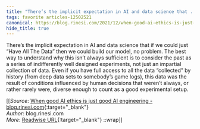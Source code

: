 ```yaml
---
title: "There’s the implicit expectation in AI and data science that ..."
tags: favorite articles-12502521
canonical: https://blog.rinesi.com/2021/12/when-good-ai-ethics-is-just-good-ai-engineering/
hide_title: true
---
```


There’s the implicit expectation in AI and data science that if we could just “Have All The Data” then we could build our model, no problem. The best way to understand why this isn’t always sufficient is to consider the past as a series of indifferently well designed experiments, not just an impartial collection of data. Even if you have full access to all the data “collected” by history (from deep data sets to somebody’s game logs), this data was the result of conditions influenced by human decisions that weren’t always, or rather rarely were, diverse enough to count as a good experimental setup.


[[_Source_: [When good AI ethics is just good AI engineering - blog.rinesi.com](https://blog.rinesi.com/2021/12/when-good-ai-ethics-is-just-good-ai-engineering/){:target="_blank"}<br>
_Author_: blog.rinesi.com<br>
_More_: [Readwise URL](https://readwise.io/open/263624674){:target="_blank"}
::wrap]]